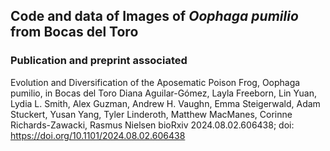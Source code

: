 ## Code and data of Images of *Oophaga pumilio* from Bocas del Toro

### Publication and preprint associated
Evolution and Diversification of the Aposematic Poison Frog, Oophaga pumilio, in Bocas del Toro
Diana Aguilar-Gómez, Layla Freeborn, Lin Yuan, Lydia L. Smith, Alex Guzman, Andrew H. Vaughn, Emma Steigerwald, Adam Stuckert, Yusan Yang, Tyler Linderoth, Matthew MacManes, Corinne Richards-Zawacki, Rasmus Nielsen
bioRxiv 2024.08.02.606438; doi: https://doi.org/10.1101/2024.08.02.606438
